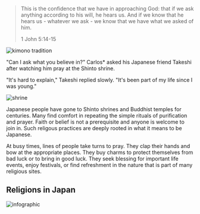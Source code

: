 > This is the confidence that we have in approaching God: that if we ask anything according to his will, he hears us. And if we know that he hears us - whatever we ask - we know that we have what we asked of him.
> 
> 1 John 5:14-15

![kimono tradition](/1.png)

"Can I ask what you believe in?" Carlos* asked his Japanese friend Takeshi after watching him pray at the Shinto shrine.

"It's hard to explain," Takeshi replied slowly. "It's been part of my life since I was young."

![shrine](/1.png)

Japanese people have gone to Shinto shrines and Buddhist temples for centuries. Many find comfort in repeating the simple rituals of purification and prayer. Faith or belief is not a prerequisite and anyone is welcome to join in. Such religous practices are deeply rooted in what it means to be Japanese.

At busy times, lines of people take turns to pray. They clap their hands and bow at the appropriate places. They buy charms to protect themselves from bad luck or to bring in good luck. They seek blessing for important life events, enjoy festivals, or find refreshment in the nature that is part of many religious sites.

## Religions in Japan
![infographic](/1.png)